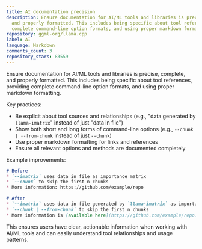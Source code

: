 ```yaml
---
title: AI documentation precision
description: Ensure documentation for AI/ML tools and libraries is precise, complete,
  and properly formatted. This includes being specific about tool references, providing
  complete command-line option formats, and using proper markdown formatting.
repository: ggml-org/llama.cpp
label: AI
language: Markdown
comments_count: 3
repository_stars: 83559
---
```


Ensure documentation for AI/ML tools and libraries is precise, complete, and properly formatted. This includes being specific about tool references, providing complete command-line option formats, and using proper markdown formatting.

Key practices:
- Be explicit about tool sources and relationships (e.g., "data generated by `llama-imatrix`" instead of just "data in file")
- Show both short and long forms of command-line options (e.g., `--chunk | --from-chunk` instead of just `--chunk`)
- Use proper markdown formatting for links and references
- Ensure all relevant options and methods are documented completely

Example improvements:
```markdown
# Before
* `--imatrix` uses data in file as importance matrix
* `--chunk` to skip the first n chunks
* More information: https://github.com/example/repo

# After  
* `--imatrix` uses data in file generated by `llama-imatrix` as importance matrix
* `--chunk | --from-chunk` to skip the first n chunks
* More information is [available here](https://github.com/example/repo)
```

This ensures users have clear, actionable information when working with AI/ML tools and can easily understand tool relationships and usage patterns.